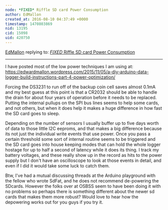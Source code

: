 ```yaml
---
node: *FIXED* Riffle SD card Power Consumption
author: EdMallon
created_at: 2016-08-10 04:37:49 +0000
timestamp: 1470803869
nid: 13195
cid: 15098
uid: 420750
---
```




[EdMallon](../profile/EdMallon) replying to: [*FIXED* Riffle SD card Power Consumption](../notes/kinasmith/06-14-2016/fixed-riffle-sd-card-power-consumption)

----
I have posted most of the low power techniques I am using at:
https://edwardmallon.wordpress.com/2015/11/05/a-diy-arduino-data-logger-build-instructions-part-4-power-optimization/

Forcing the DS3231 to run off of the backup coin cell saves almost 0.1mA and my best guess at this point is that a CR2032 should be able to handle the drain for about four years of operation before it needs to be replaced.  Putting the internal pullups on the SPI bus lines seems to help some cards, and not others, but when it does help it makes a huge difference in how fast the SD card goes to sleep.

Depending on the number of sensors I usually buffer up to five days worth of data to those little I2C eeproms, and that makes a big difference because its not just the individual write events that use power. Once you pass a certain threshold some sort of internal routine seems to be triggered and the SD card goes into house keeping modes that can hold the whole logger hostage for up to half a second of latency while it does its thing. I track my battery voltages, and these really show up in the record as hits to the power supply but I don't have an oscilloscope to look at those events in detail, and even if I did it would take some luck to catch them. 

Btw, I've had a mutual discussing threads at the Arduino playground with the fellow who wrote SdFat, and he does not recommend de-powering the SDcards. However the folks over at OSBSS seem to have been doing it with no problems so perhaps there is something different about the newer sd cards that makes them more robust?  Would love to hear how the depowering works out for you guys if you try it.